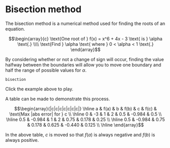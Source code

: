 # Bisection method

The bisection method is a numerical method used for finding the roots of an equation.

$$\begin{array}{c}
\text{One root of } f(x) = x^6 + 4x - 3 \text{ is } \alpha \text{.} \\\\
\text{Find } \alpha \text{ where } 0 < \alpha < 1 \text{.}
\end{array}$$

By considering whether or not a change of sign will occur, finding the value halfway between the boundaries will allow you to move one boundary and half the range of possible values for $\alpha$.

```sketch
bisection
```

Click the example above to play.

A table can be made to demonstrate this process.

$$\begin{array}{|c|c|c|c|c|c|c|}
\hline
a & f(a) & b & f(b) & c & f(c) & \text{Max |abs error| for } c \\ \hline
0 & -3 & 1 & 2 & 0.5 & -0.984 & 0.5 \\ \hline
0.5 & -0.984 & 1 & 2 & 0.75 & 0.178 & 0.25 \\ \hline
0.5 & -0.984 & 0.75 & 0.178 & 0.625 & -0.440 & 0.125 \\ \hline
\end{array}$$

In the above table, $c$ is moved so that $f(a)$ is always negative and $f(b)$ is always positive.
